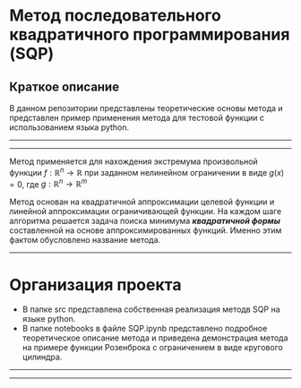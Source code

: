# Метод последовательного квадратичного программирования (SQP)

## Краткое описание

В данном репозитории представлены теоретические основы метода и представлен 
пример применения метода для тестовой функции с использованием языка python.

---
---

Метод применяется для нахождения экстремума произвольной функции $f: \mathbb{R}^n \rightarrow \mathbb{R}$ 
при заданном нелинейном ограничении в виде $g(x)=0$, где $g: \mathbb{R}^n \rightarrow \mathbb{R}^m$ 

Метод основан на квадратичной аппроксимации целевой функции и линейной аппроксимации ограничивающей функции.
На каждом шаге алгоритма решается задача поиска минимума ***квадратичной формы*** составленной на основе аппроксимированных функций.
Именно этим фактом обусловлено название метода.

---

# Организация проекта

- В папке src представлена собственная реализация методв SQP на языке python.
- В папке notebooks в файле SQP.ipynb представлено подробное теоретическое описание метода
    и приведена демонстрация метода на примере функции Розенброка с ограничением в виде кругового цилиндра.

---
---
